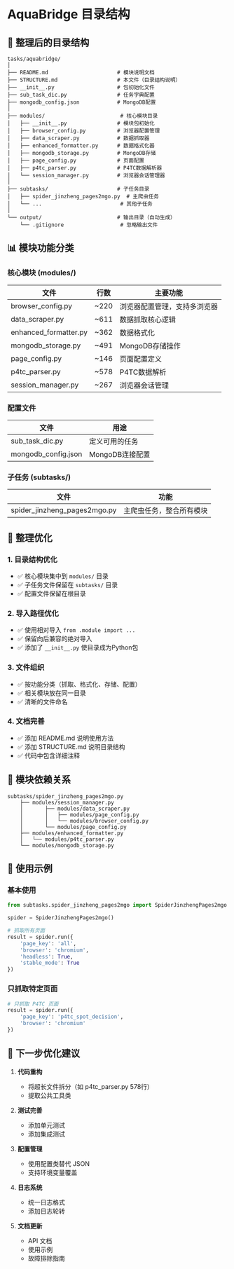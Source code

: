 # AquaBridge 目录结构

## 📂 整理后的目录结构

```
tasks/aquabridge/
│
├── README.md                      # 模块说明文档
├── STRUCTURE.md                   # 本文件（目录结构说明）
├── __init__.py                    # 包初始化文件
├── sub_task_dic.py                # 任务字典配置
├── mongodb_config.json            # MongoDB配置
│
├── modules/                        # 核心模块目录
│   ├── __init__.py                # 模块包初始化
│   ├── browser_config.py          # 浏览器配置管理
│   ├── data_scraper.py            # 数据抓取器
│   ├── enhanced_formatter.py      # 数据格式化器
│   ├── mongodb_storage.py         # MongoDB存储
│   ├── page_config.py             # 页面配置
│   ├── p4tc_parser.py             # P4TC数据解析器
│   └── session_manager.py         # 浏览器会话管理器
│
├── subtasks/                      # 子任务目录
│   ├── spider_jinzheng_pages2mgo.py  # 主爬虫任务
│   └── ...                         # 其他子任务
│
└── output/                        # 输出目录（自动生成）
    └── .gitignore                  # 忽略输出文件
```

## 📊 模块功能分类

### 核心模块 (modules/)

| 文件 | 行数 | 主要功能 |
|------|------|---------|
| browser_config.py | ~220 | 浏览器配置管理，支持多浏览器 |
| data_scraper.py | ~611 | 数据抓取核心逻辑 |
| enhanced_formatter.py | ~362 | 数据格式化 |
| mongodb_storage.py | ~491 | MongoDB存储操作 |
| page_config.py | ~146 | 页面配置定义 |
| p4tc_parser.py | ~578 | P4TC数据解析 |
| session_manager.py | ~267 | 浏览器会话管理 |

### 配置文件

| 文件 | 用途 |
|------|------|
| sub_task_dic.py | 定义可用的任务 |
| mongodb_config.json | MongoDB连接配置 |

### 子任务 (subtasks/)

| 文件 | 功能 |
|------|------|
| spider_jinzheng_pages2mgo.py | 主爬虫任务，整合所有模块 |

## 🎯 整理优化

### 1. 目录结构优化
- ✅ 核心模块集中到 `modules/` 目录
- ✅ 子任务文件保留在 `subtasks/` 目录
- ✅ 配置文件保留在根目录

### 2. 导入路径优化
- ✅ 使用相对导入 `from .module import ...`
- ✅ 保留向后兼容的绝对导入
- ✅ 添加了 `__init__.py` 使目录成为Python包

### 3. 文件组织
- ✅ 按功能分类（抓取、格式化、存储、配置）
- ✅ 相关模块放在同一目录
- ✅ 清晰的文件命名

### 4. 文档完善
- ✅ 添加 README.md 说明使用方法
- ✅ 添加 STRUCTURE.md 说明目录结构
- ✅ 代码中包含详细注释

## 🔗 模块依赖关系

```
subtasks/spider_jinzheng_pages2mgo.py
    ├── modules/session_manager.py
    │       ├── modules/data_scraper.py
    │       │   ├── modules/page_config.py
    │       │   └── modules/browser_config.py
    │       └── modules/page_config.py
    ├── modules/enhanced_formatter.py
    │   └── modules/p4tc_parser.py
    └── modules/mongodb_storage.py
```

## 📝 使用示例

### 基本使用

```python
from subtasks.spider_jinzheng_pages2mgo import SpiderJinzhengPages2mgo

spider = SpiderJinzhengPages2mgo()

# 抓取所有页面
result = spider.run({
    'page_key': 'all',
    'browser': 'chromium',
    'headless': True,
    'stable_mode': True
})
```

### 只抓取特定页面

```python
# 只抓取 P4TC 页面
result = spider.run({
    'page_key': 'p4tc_spot_decision',
    'browser': 'chromium'
})
```

## 🚀 下一步优化建议

1. **代码重构**
   - 将超长文件拆分（如 p4tc_parser.py 578行）
   - 提取公共工具类

2. **测试完善**
   - 添加单元测试
   - 添加集成测试

3. **配置管理**
   - 使用配置类替代 JSON
   - 支持环境变量覆盖

4. **日志系统**
   - 统一日志格式
   - 添加日志轮转

5. **文档更新**
   - API 文档
   - 使用示例
   - 故障排除指南
